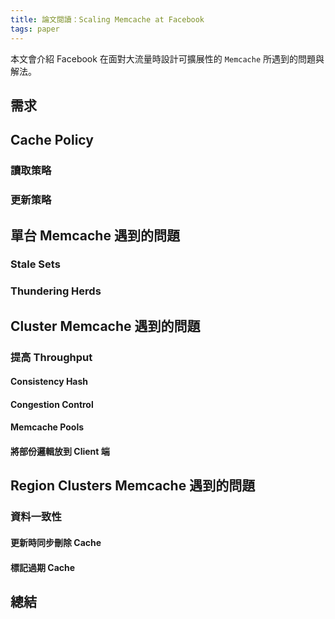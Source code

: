 ```yaml
---
title: 論文閱讀：Scaling Memcache at Facebook
tags: paper
---
```


本文會介紹 Facebook 在面對大流量時設計可擴展性的 `Memcache` 所遇到的問題與解法。

## 需求

## Cache Policy

### 讀取策略

### 更新策略

## 單台 Memcache 遇到的問題

### Stale Sets

### Thundering Herds

## Cluster Memcache 遇到的問題

### 提高 Throughput

#### Consistency Hash

#### Congestion Control

#### Memcache Pools

#### 將部份邏輯放到 Client 端


## Region Clusters Memcache 遇到的問題

### 資料一致性

#### 更新時同步刪除 Cache

#### 標記過期 Cache

## 總結